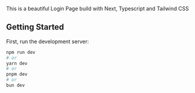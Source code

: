 This is a beautiful Login Page build with Next, Typescript and Tailwind CSS

## Getting Started

First, run the development server:

```bash
npm run dev
# or
yarn dev
# or
pnpm dev
# or
bun dev
```
